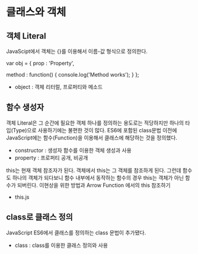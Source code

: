 # 클래스와 객체

## 객체 Literal

JavaScipt에서 객체는 {}를 이용해서 이름-값 형식으로 정의한다.

var obj = {
   prop : 'Property',

   method : function() {
      console.log('Method works');
   }
};

* object : 객체 리터럴, 프로퍼티와 메소드   

## 함수 생성자

객체 Literal은 그 순간에 필요한 객체 하나를 정의하는 용도로는 적당하지만 하나의 타입(Type)으로 사용하기에는 불편한 것이 많다. ES6에 포함된 class문법 이전에 JavaScript에는 함수(Function)을 이용해서 클래스에 해당하는 것을 정의했다.

* constructor : 생성자 함수를 이용한 객체 생성과 사용
* property : 프로퍼티 공개, 비공개

this는 현재 객체 참조자가 된다. 객체에서 this는 그 객체를 참조하게 된다. 그런데 함수도 하나의 객체가 되다보니 함수 내부에서 동작하는 함수의 경우 this는 객체가 아닌 함수가 되버린다. 이현상을 위한 방법과 Arrow Function 에서의 this 참조하기

* this.js

## class로 클래스 정의

JavaScript ES6에서 클래스를 정의하는 class 문법이 추가됐다.

* class : class를 이용한 클래스 정의와 사용
